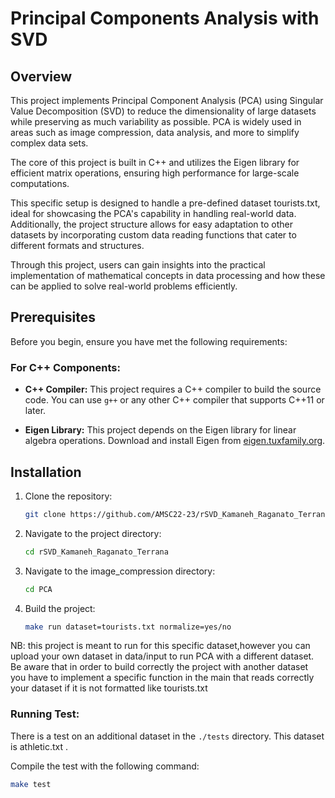 # Principal Components Analysis with SVD


## Overview

This project implements Principal Component Analysis (PCA) using Singular Value Decomposition (SVD) to reduce the dimensionality of large datasets while preserving as much variability as possible. PCA is widely used in areas such as image compression, data analysis, and more to simplify complex data sets.

The core of this project is built in C++ and utilizes the Eigen library for efficient matrix operations, ensuring high performance for large-scale computations.

This specific setup is designed to handle a pre-defined dataset tourists.txt, ideal for showcasing the PCA's capability in handling real-world data. Additionally, the project structure allows for easy adaptation to other datasets by incorporating custom data reading functions that cater to different formats and structures.

Through this project, users can gain insights into the practical implementation of mathematical concepts in data processing and how these can be applied to solve real-world problems efficiently.

## Prerequisites

Before you begin, ensure you have met the following requirements:

### For C++ Components:

- **C++ Compiler:** This project requires a C++ compiler to build the source code. You can use `g++` or any other C++ compiler that supports C++11 or later.

- **Eigen Library:** This project depends on the Eigen library for linear algebra operations. Download and install Eigen from [eigen.tuxfamily.org](https://eigen.tuxfamily.org/dox/GettingStarted.html).


## Installation

1. Clone the repository:

    ```bash
    git clone https://github.com/AMSC22-23/rSVD_Kamaneh_Raganato_Terrana.git
    ```

2. Navigate to the project directory:

    ```bash
    cd rSVD_Kamaneh_Raganato_Terrana
    ```

3. Navigate to the image_compression directory:

    ```bash
    cd PCA
    ```


5. Build the project:

    ```bash
    make run dataset=tourists.txt normalize=yes/no
    ```
NB: this project is meant to run for this specific dataset,however you can upload your own dataset in data/input to run PCA with a different dataset. Be aware that in order to build correctly the project with another dataset you have to implement a specific function in the main that reads correctly your dataset if it is not formatted like tourists.txt

### Running Test:

There is a test on an additional dataset in the  `./tests` directory. This dataset is athletic.txt .

Compile the test with the following command:

```bash
make test
```


